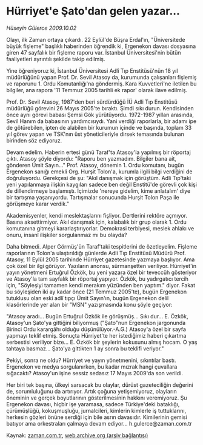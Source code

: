 # Hürriyet'e Şato'dan gelen yazar...

*Hüseyin Gülerce 2009.10.02*

<tr><td class="metin" colspan="2" style="padding-top: 20px; padding-left: 5px; ">Olayı, ilk Zaman ortaya çıkardı. 22 Eylül'de Büşra Erdal'ın, "Üniversitede büyük fişleme" başlıklı haberinden öğrendik ki, Ergenekon davası dosyasına giren 47 sayfalık bir fişleme raporu var. İstanbul Üniversitesi'nin bütün faaliyetleri ayrıntılı şekilde takip edilmiş.</td></tr><tr><td class="metin" colspan="2" style="padding-top: 20px; padding-left: 5px; "><p>Yine öğreniyoruz ki, İstanbul Üniversitesi Adlî Tıp Enstitüsü'nün 18 yıl müdürlüğünü yapan Prof. Dr. Sevil Atasoy da, kurumunda çalışanları fişlemiş ve raporunu 1. Ordu Komutanlığı'na göndermiş. Kara Kuvvetleri'ne iletilen bu bilgiler, ana rapora '11 Temmuz 2005 tarihli ek rapor' olarak ilave edilmiş. 
<p> Prof. Dr. Sevil Atasoy, 1987'den beri sürdürdüğü İÜ Adli Tıp Enstitüsü müdürlüğü görevini 26 Mayıs 2005'te bıraktı. Şimdi sıkı durun. Kendisinden önce aynı görevi babası Şemsi Gök yürütüyordu. 1972-1987 yılları arasında, Sevil Hanım da babasının yardımcısıydı. Yani verdiği raporlarla, bir adamı ipe de götürebilen, ipten de alabilen bir kurumun içinde ve başında, toplam 33 yıl görev yapan ve TSK'nın üst yöneticileriyle dirsek temasında bulunan birinden söz ediyoruz.
<p> Devam edelim. Haberin ertesi günü Taraf'ta Atasoy'la yapılmış bir röportaj çıktı. Atasoy şöyle diyordu: "Raporu ben yazmadım. Bilgiler bana ait, gönderen Ümit Sayın..." Prof. Atasoy, dönemin 1. Ordu komutanı, bugün Ergenekon sanığı emekli Org. Hurşit Tolon'a, kurumla ilgili bilgi verdiğini de doğruluyordu. Gerekçesi de şu: "Akıl danışmak için görüştüm. Adli Tıp'taki yeni yapılanmaya ilişkin kaygıları sadece ben değil Enstitü'de görevli çok kişi de dillendirmeye başlamıştı. İçimizde 'nereye gidelim, kime anlatalım' diye bir tartışma yaşanıyordu. Tartışmalar sonucunda Hurşit Tolon Paşa ile görüşmeye karar verdik."
<p> Akademisyenler, kendi meslektaşlarını fişliyor. Dertlerini rektöre açmıyor. Basına aksettirmiyor. Akıl danışmak için, kalabalık bir grup olarak 1. Ordu komutanına gitmeyi kararlaştırıyorlar. Demokrasi terbiyesi, meslek ahlakı ve onuru, insanî ilişkiler sorgulanmaz mı bu olayda?
<p> Daha bitmedi. Alper Görmüş'ün Taraf'taki tespitlerini de özetleyelim. Fişleme raporlarının Tolon'a ulaştırıldığı günlerde Adli Tıp Enstitüsü Müdürü Prof. Atasoy, 11 Eylül 2005 tarihinde Hürriyet gazetesinde yazmaya başlıyor. Ama çok özel bir ilgi görüyor. Yazıların anonsu, sürmanşetten veriliyor. Hürriyet'in yayın yönetmeni Ertuğrul Özkök, bu yeni yazara özel bir teveccüh gösteriyor ve Atasoy'la tam sayfalık bir röportaj yapıyor. Özkök, bu yadırgatıcı tercih için, "Söyleşiyi tamamen kendi merakım yüzünden ben yaptım." diyor. Fakat bu söyleşiden iki ay kadar önce (21 Temmuz 2005'te), bugün Ergenekon tutuklusu olan eski adlî tıpçı Ümit Sayın'ın, bugün Ergenekon delil klasörlerinde yer alan bir "MSN" yazışmasında konu şöyle geçiyor:
<p> "Atasoy aradı... Bugün Ertuğrul Özkök ile görüşmüş... Sıkı dur... E. Özkök, Atasoy'un Şato'ya gittiğini biliyormuş ("Şato"nun Ergenekon jargonunda Birinci Ordu karargâhı olduğu düşünülüyor.-A.G.) Atasoy'a özel bir sayfa yapmayı teklif etmiş. Sonuçta Hürriyet'te her istediğimiz haberi çıkartma serbestisi veriliyor bize... E. Özkök bir şeylerin kokusunu almış hocam. O yaş tahtaya basmaz... Şato'ya gittikten 1 ay sonra bu teklifi veriyor."
<p> Pekiyi, sonra ne oldu? Hürriyet ve yayın yönetmenini, sıkıntılar bastı. Ergenekon ve medya sorgulanırken, bu kadar mızrak hangi çuvallara sığacaktı? Atasoy'un işine sessiz sedasız 17 Mayıs 2009'da son verildi.
<p>Her biri tek başına, ülkeyi sarsacak bu olaylar, dürüst gazeteciliğin değerini de, sorumluluğunu da artırıyor. Artık çoğuna yetişemiyoruz, olayların öneminin ve gerçek boyutlarının gösterilmesinin hakkını veremiyoruz. Şu Ergenekon davası, hiçbir işe yaramasa, sadece Türkiye'deki bataklığı, çürümüşlüğü, kokuşmuşluğu, jurnalcileri, kimlerin kimlerle iş tuttuklarını, herkesin gözleri önüne serdiği için bile asrın davasıdır. Kimilerinin gemisi batıyor ama orkestraları çalmaya devam ediyor... h.gulerce@zaman.com.tr<br/></p></p></p></p></p></p></p></p></td></tr>

Kaynak: [zaman.com.tr](http://zaman.com.tr/yazar.do?yazino=898374), [web.archive.org (arşiv bağlantısı)](http://web.archive.org/web/20100109101327/http://zaman.com.tr:80/yazar.do?yazino=898374)
